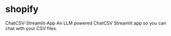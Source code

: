 # shopify
ChatCSV-Streamlit-App
An LLM powered ChatCSV Streamlit app so you can chat with your CSV files.
